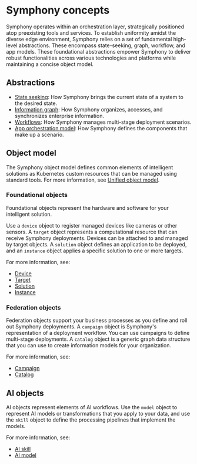 # Symphony concepts

Symphony operates within an orchestration layer, strategically positioned atop preexisting tools and services. To establish uniformity amidst the diverse edge environment, Symphony relies on a set of fundamental high-level abstractions. These encompass state-seeking, graph, workflow, and app models. These foundational abstractions empower Symphony to deliver robust functionalities across various technologies and platforms while maintaining a concise object model.

## Abstractions

* [State seeking](./state_seeking.md): How Symphony brings the current state of a system to the desired state.
* [Information graph](./information_graph.md): How Symphony organizes, accesses, and synchronizes enterprise information.
* [Workflows](./workflows.md): How Symphony manages multi-stage deployment scenarios.
* [App orchestration model](./orchestration_model.md): How Symphony defines the components that make up a scenario.

## Object model

The Symphony object model defines common elements of intelligent solutions as Kubernetes custom resources that can be managed using standard tools. For more information, see [Unified object model](../concepts/unified-object-model/_overview.md).

### Foundational objects

Foundational objects represent the hardware and software for your intelligent solution.

Use a `device` object to register managed devices like cameras or other sensors. A `target` object represents a computational resource that can receive Symphony deployments. Devices can be attached to and managed by target objects. A `solution` object defines an application to be deployed, and an `instance` object applies a specific solution to one or more targets.

For more information, see:

* [Device](../concepts/unified-object-model/device.md)
* [Target](../concepts/unified-object-model/target.md)
* [Solution](../concepts/unified-object-model/solution.md)
* [Instance](../concepts/unified-object-model/instance.md)

### Federation objects

Federation objects support your business processes as you define and roll out Symphony deployments. A `campaign` object is Symphony's representation of a deployment workflow. You can use campaigns to define multi-stage deployments. A `catalog` object is a generic graph data structure that you can use to create information models for your organization.

For more information, see:

* [Campaign](./unified-object-model/campaign.md)
* [Catalog](./unified-object-model/catalog.md)

## AI objects

AI objects represent elements of AI workflows. Use the `model` object to represent AI models or transformations that you apply to your data, and use the `skill` object to define the processing pipelines that implement the models.

For more information, see:

* [AI skill](../skill-management/skill-management.md)
* [AI model](../concepts/unified-object-model/ai-model.md)